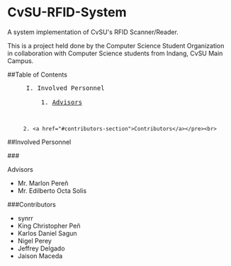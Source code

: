 # CvSU-RFID-System
A system implementation of CvSU's RFID Scanner/Reader.

This is a project held done by the Computer Science Student Organization in collaboration with Computer Science students from Indang, CvSU Main Campus.

##Table of Contents
<pre>
     I. Involved Personnel<br>
         1. <a href="#advisor-section">Advisors</a></pre><br>
         2. <a href="#contributors-section">Contributors</a></pre><br>

##Involved Personnel

###<div id="advisor-section">Advisors</div>
  * Mr. Marlon Pere&ntilde;
  * Mr. Edilberto Octa Solis

###Contributors
  * synrr
  * King Christopher Pe&ntilde;
  * Karlos Daniel Sagun
  * Nigel Perey
  * Jeffrey Delgado
  * Jaison Maceda
